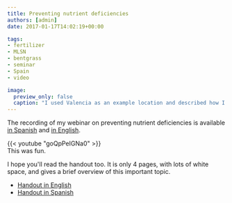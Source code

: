 ```yaml
---
title: Preventing nutrient deficiencies
authors: [admin]
date: 2017-01-17T14:02:19+00:00

tags:
- fertilizer
- MLSN
- bentgrass
- seminar
- Spain
- video

image:
  preview_only: false
  caption: "I used Valencia as an example location and described how I would prevent nutrient deficiencies there."
---
```


The recording of my webinar on preventing nutrient deficiencies is available [in Spanish](https://youtu.be/bTQJ3MmPPR0) and [in English](https://youtu.be/goQpPeIGNa0).

{{< youtube "goQpPeIGNa0" >}}
<br>
This was fun. 

I hope you'll read the handout too. It is only 4 pages, with lots of white space, and gives a brief overview of this important topic.

* [Handout in English](http://www.seminar.asianturfgrass.com/201701_campus_del_cesped.pdf)
* [Handout in Spanish](http://www.seminar.asianturfgrass.com/201701_campus_del_cesped_es.pdf)
